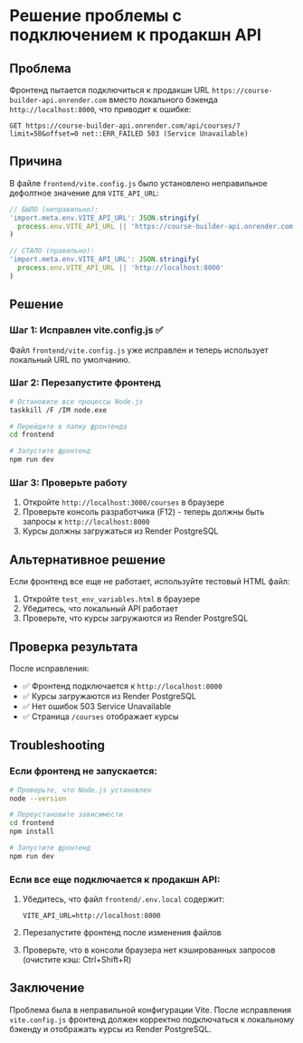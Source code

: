# Решение проблемы с подключением к продакшн API

## Проблема
Фронтенд пытается подключиться к продакшн URL `https://course-builder-api.onrender.com` вместо локального бэкенда `http://localhost:8000`, что приводит к ошибке:

```
GET https://course-builder-api.onrender.com/api/courses/?limit=50&offset=0 net::ERR_FAILED 503 (Service Unavailable)
```

## Причина
В файле `frontend/vite.config.js` было установлено неправильное дефолтное значение для `VITE_API_URL`:

```javascript
// БЫЛО (неправильно):
'import.meta.env.VITE_API_URL': JSON.stringify(
  process.env.VITE_API_URL || 'https://course-builder-api.onrender.com'
)

// СТАЛО (правильно):
'import.meta.env.VITE_API_URL': JSON.stringify(
  process.env.VITE_API_URL || 'http://localhost:8000'
)
```

## Решение

### Шаг 1: Исправлен vite.config.js ✅
Файл `frontend/vite.config.js` уже исправлен и теперь использует локальный URL по умолчанию.

### Шаг 2: Перезапустите фронтенд
```bash
# Остановите все процессы Node.js
taskkill /F /IM node.exe

# Перейдите в папку фронтенда
cd frontend

# Запустите фронтенд
npm run dev
```

### Шаг 3: Проверьте работу
1. Откройте `http://localhost:3000/courses` в браузере
2. Проверьте консоль разработчика (F12) - теперь должны быть запросы к `http://localhost:8000`
3. Курсы должны загружаться из Render PostgreSQL

## Альтернативное решение

Если фронтенд все еще не работает, используйте тестовый HTML файл:

1. Откройте `test_env_variables.html` в браузере
2. Убедитесь, что локальный API работает
3. Проверьте, что курсы загружаются из Render PostgreSQL

## Проверка результата

После исправления:
- ✅ Фронтенд подключается к `http://localhost:8000`
- ✅ Курсы загружаются из Render PostgreSQL
- ✅ Нет ошибок 503 Service Unavailable
- ✅ Страница `/courses` отображает курсы

## Troubleshooting

### Если фронтенд не запускается:
```bash
# Проверьте, что Node.js установлен
node --version

# Переустановите зависимости
cd frontend
npm install

# Запустите фронтенд
npm run dev
```

### Если все еще подключается к продакшн API:
1. Убедитесь, что файл `frontend/.env.local` содержит:
   ```
   VITE_API_URL=http://localhost:8000
   ```

2. Перезапустите фронтенд после изменения файлов

3. Проверьте, что в консоли браузера нет кэшированных запросов (очистите кэш: Ctrl+Shift+R)

## Заключение

Проблема была в неправильной конфигурации Vite. После исправления `vite.config.js` фронтенд должен корректно подключаться к локальному бэкенду и отображать курсы из Render PostgreSQL.
